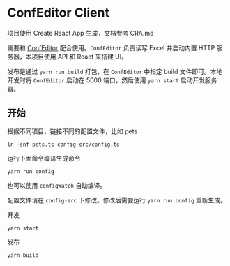 # ConfEditor Client

项目使用 Create React App 生成，文档参考 CRA.md

需要和 [ConfEditor](https://gitlab.3pjgames.com/xi/confeditor) 配合使用。`ConfEditor` 负责读写 Excel 并启动内置 HTTP 服务器，本项目使用 API 和 React 来搭建 UI。

发布是通过 `yarn run build` 打包，在 `ConfEditor` 中指定 build 文件即可。本地开发时将 `ConfEditor` 启动在 5000 端口，然后使用 `yarn start` 启动开发服务器。

## 开始

根据不同项目，链接不同的配置文件，比如 pets

    ln -snf pets.ts config-src/config.ts

运行下面命令编译生成命令

    yarn run config

也可以使用 `configWatch` 自动编译。

配置文件请在 `config-src` 下修改。修改后需要运行 `yarn run config` 重新生成。

开发

    yarn start

发布

    yarn build
